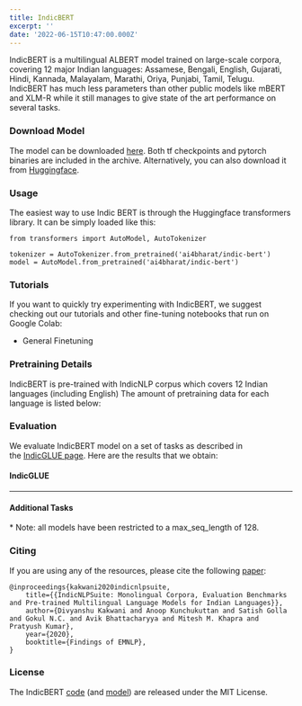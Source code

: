 ```yaml
---
title: IndicBERT
excerpt: ''
date: '2022-06-15T10:47:00.000Z'
---
```


IndicBERT is a multilingual ALBERT model trained on large-scale corpora, covering 12 major Indian languages: Assamese, Bengali, English, Gujarati, Hindi, Kannada, Malayalam, Marathi, Oriya, Punjabi, Tamil, Telugu. IndicBERT has much less parameters than other public models like mBERT and XLM-R while it still manages to give state of the art performance on several tasks.

### Download Model

The model can be downloaded [here](https://storage.googleapis.com/ai4bharat-public-indic-nlp-corpora/models/indic-bert-v1.tar.gz). Both tf checkpoints and pytorch binaries are included in the archive. Alternatively, you can also download it from [Huggingface](https://huggingface.co/ai4bharat/indic-bert).

### Usage

The easiest way to use Indic BERT is through the Huggingface transformers library. It can be simply loaded like this:

```
from transformers import AutoModel, AutoTokenizer

tokenizer = AutoTokenizer.from_pretrained('ai4bharat/indic-bert')
model = AutoModel.from_pretrained('ai4bharat/indic-bert')

```

### Tutorials

If you want to quickly try experimenting with IndicBERT, we suggest checking out our tutorials and other fine-tuning notebooks that run on Google Colab:

*   General Finetuning 

### Pretraining Details

IndicBERT is pre-trained with IndicNLP corpus which covers 12 Indian languages (including English) The amount of pretraining data for each language is listed below:

### Evaluation

We evaluate IndicBERT model on a set of tasks as described in the [IndicGLUE page](https://indicnlp.ai4bharat.org/indic-glue). Here are the results that we obtain:

#### IndicGLUE

***

#### Additional Tasks

\* Note: all models have been restricted to a max\_seq\_length of 128.

### Citing

If you are using any of the resources, please cite the following [paper](https://aclanthology.org/2020.findings-emnlp.445):

```
@inproceedings{kakwani2020indicnlpsuite,
    title={{IndicNLPSuite: Monolingual Corpora, Evaluation Benchmarks and Pre-trained Multilingual Language Models for Indian Languages}},
    author={Divyanshu Kakwani and Anoop Kunchukuttan and Satish Golla and Gokul N.C. and Avik Bhattacharyya and Mitesh M. Khapra and Pratyush Kumar},
    year={2020},
    booktitle={Findings of EMNLP},
}

```

### License

The IndicBERT [code](https://github.com/AI4Bharat/indic-bert) (and [model](https://huggingface.co/ai4bharat/indic-bert)) are released under the MIT License.
